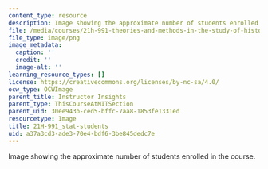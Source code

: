 ```yaml
---
content_type: resource
description: Image showing the approximate number of students enrolled in the course.
file: /media/courses/21h-991-theories-and-methods-in-the-study-of-history-fall-2014/a37a3cd3ade370e4bdf63be845dedc7e_21H-991_stat-students.png
file_type: image/png
image_metadata:
  caption: ''
  credit: ''
  image-alt: ''
learning_resource_types: []
license: https://creativecommons.org/licenses/by-nc-sa/4.0/
ocw_type: OCWImage
parent_title: Instructor Insights
parent_type: ThisCourseAtMITSection
parent_uid: 30ee943b-ced5-bffc-7aa8-1853fe1331ed
resourcetype: Image
title: 21H-991_stat-students
uid: a37a3cd3-ade3-70e4-bdf6-3be845dedc7e
---
```

Image showing the approximate number of students enrolled in the course.
